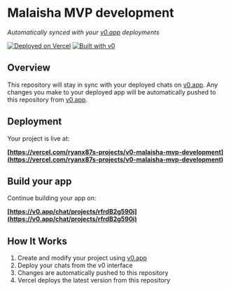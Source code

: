 # Malaisha MVP development

*Automatically synced with your [v0.app](https://v0.app) deployments*

[![Deployed on Vercel](https://img.shields.io/badge/Deployed%20on-Vercel-black?style=for-the-badge&logo=vercel)](https://vercel.com/ryanx87s-projects/v0-malaisha-mvp-development)
[![Built with v0](https://img.shields.io/badge/Built%20with-v0.app-black?style=for-the-badge)](https://v0.app/chat/projects/rfrdB2g590i)

## Overview

This repository will stay in sync with your deployed chats on [v0.app](https://v0.app).
Any changes you make to your deployed app will be automatically pushed to this repository from [v0.app](https://v0.app).

## Deployment

Your project is live at:

**[https://vercel.com/ryanx87s-projects/v0-malaisha-mvp-development](https://vercel.com/ryanx87s-projects/v0-malaisha-mvp-development)**

## Build your app

Continue building your app on:

**[https://v0.app/chat/projects/rfrdB2g590i](https://v0.app/chat/projects/rfrdB2g590i)**

## How It Works

1. Create and modify your project using [v0.app](https://v0.app)
2. Deploy your chats from the v0 interface
3. Changes are automatically pushed to this repository
4. Vercel deploys the latest version from this repository